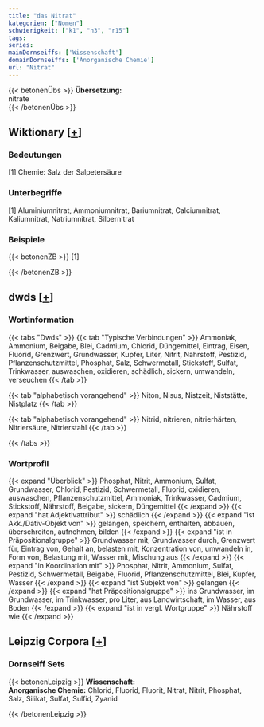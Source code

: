 ```yaml
---
title: "das Nitrat"
kategorien: ["Nomen"]
schwierigkeit: ["k1", "h3", "r15"]
tags:
series:
mainDornseiffs: ['Wissenschaft']
domainDornseiffs: ['Anorganische Chemie']
url: "Nitrat"
---
```


{{< betonenÜbs >}}
**Übersetzung:**  
nitrate  
{{< /betonenÜbs >}}

## Wiktionary [[+](https://de.wiktionary.org/wiki/Nitrat)]

### Bedeutungen
[1] Chemie: Salz der Salpetersäure  

### Unterbegriffe
[1] Aluminiumnitrat, Ammoniumnitrat, Bariumnitrat, Calciumnitrat, Kaliumnitrat, Natriumnitrat, Silbernitrat  

### Beispiele
{{< betonenZB >}}
[1]  

{{< /betonenZB >}}


## dwds [[+](https://www.dwds.de/wb/Nitrat)]

### Wortinformation
{{< tabs "Dwds" >}}
{{< tab "Typische Verbindungen" >}}
Ammoniak, Ammonium, Beigabe, Blei, Cadmium, Chlorid, Düngemittel, Eintrag, Eisen, Fluorid, Grenzwert, Grundwasser, Kupfer, Liter, Nitrit, Nährstoff, Pestizid, Pflanzenschutzmittel, Phosphat, Salz, Schwermetall, Stickstoff, Sulfat, Trinkwasser, auswaschen, oxidieren, schädlich, sickern, umwandeln, verseuchen
{{< /tab >}}

{{< tab "alphabetisch vorangehend" >}}
Niton, Nisus, Nistzeit, Niststätte, Nistplatz
{{< /tab >}}

{{< tab "alphabetisch vorangehend" >}}
Nitrid, nitrieren, nitrierhärten, Nitriersäure, Nitrierstahl
{{< /tab >}}

{{< /tabs >}}

### Wortprofil
{{< expand "Überblick" >}} Phosphat, Nitrit, Ammonium, Sulfat, Grundwasser, Chlorid, Pestizid, Schwermetall, Fluorid, oxidieren, auswaschen, Pflanzenschutzmittel, Ammoniak, Trinkwasser, Cadmium, Stickstoff, Nährstoff, Beigabe, sickern, Düngemittel {{< /expand >}}
{{< expand "hat Adjektivattribut" >}} schädlich {{< /expand >}}
{{< expand "ist Akk./Dativ-Objekt von" >}} gelangen, speichern, enthalten, abbauen, überschreiten, aufnehmen, bilden {{< /expand >}}
{{< expand "ist in Präpositionalgruppe" >}} Grundwasser mit, Grundwasser durch, Grenzwert für, Eintrag von, Gehalt an, belasten mit, Konzentration von, umwandeln in, Form von, Belastung mit, Wasser mit, Mischung aus {{< /expand >}}
{{< expand "in Koordination mit" >}} Phosphat, Nitrit, Ammonium, Sulfat, Pestizid, Schwermetall, Beigabe, Fluorid, Pflanzenschutzmittel, Blei, Kupfer, Wasser {{< /expand >}}
{{< expand "ist Subjekt von" >}} gelangen {{< /expand >}}
{{< expand "hat Präpositionalgruppe" >}} ins Grundwasser, im Grundwasser, im Trinkwasser, pro Liter, aus Landwirtschaft, im Wasser, aus Boden {{< /expand >}}
{{< expand "ist in vergl. Wortgruppe" >}} Nährstoff wie {{< /expand >}}

## Leipzig Corpora [[+](https://corpora.uni-leipzig.de/en/res?word=Nitrat&corpusId=deu_newscrawl-public_2018)]

### Dornseiff Sets
{{< betonenLeipzig >}}
**Wissenschaft:**  
**Anorganische Chemie:** Chlorid, Fluorid, Fluorit, Nitrat, Nitrit, Phosphat, Salz, Silikat, Sulfat, Sulfid, Zyanid  

{{< /betonenLeipzig >}}
